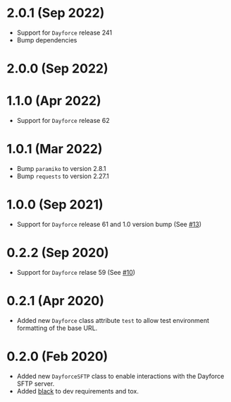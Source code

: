 # 2.0.1 (Sep 2022)

 - Support for `Dayforce` release 241
 - Bump dependencies

# 2.0.0 (Sep 2022)

# 1.1.0 (Apr 2022)

 - Support for `Dayforce` release 62

# 1.0.1 (Mar 2022)

 - Bump `paramiko` to version 2.8.1
 - Bump `requests` to version 2.27.1

# 1.0.0 (Sep 2021)

 - Support for `Dayforce` release 61 and 1.0 version bump (See [#13](https://github.com/goodeggs/dayforce-client/pull/13))

# 0.2.2 (Sep 2020)

 - Support for `Dayforce` relase 59 (See [#10](https://github.com/goodeggs/dayforce-client/pull/10))

# 0.2.1 (Apr 2020)

 - Added new `Dayforce` class attribute `test` to allow test environment formatting of the base URL.

# 0.2.0 (Feb 2020)

 - Added new `DayforceSFTP` class to enable interactions with the Dayforce SFTP server.
 - Added [black](https://black.readthedocs.io/en/stable/) to dev requirements and tox.
